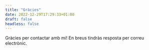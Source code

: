 ```yaml
---
title: "Gràcies"
date: 2022-12-29T17:29:33+01:00
draft: false
headless: false
---
```


Gràcies per contactar amb mi! En breus tindràs resposta per correu electrònic.